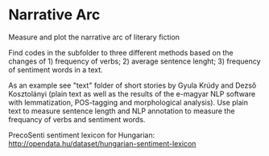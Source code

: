 # Narrative Arc
Measure and plot the narrative arc of literary fiction

Find codes in the subfolder to three different methods based on the changes of 1) frequency of verbs; 2) average sentence lenght; 3) frequency of sentiment words in a text.

As an example see "text" folder of short stories by Gyula Krúdy and Dezső Kosztolányi (plain text as well as the results of the e-magyar NLP software with lemmatization, POS-tagging and morphological analysis). Use plain text to measure sentence length and NLP annotation to measure the frequancy of verbs and sentiment words. 

PrecoSenti sentiment lexicon for Hungarian: http://opendata.hu/dataset/hungarian-sentiment-lexicon
